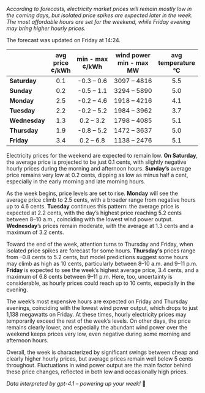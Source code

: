 *According to forecasts, electricity market prices will remain mostly low in the coming days, but isolated price spikes are expected later in the week. The most affordable hours are set for the weekend, while Friday evening may bring higher hourly prices.*

The forecast was updated on Friday at 14:24.

|              | avg<br>price<br>¢/kWh | min - max<br>¢/kWh | wind power<br>min - max<br>MW | avg<br>temperature<br>°C |
|:-------------|:----------------:|:----------------:|:-------------:|:-------------:|
| **Saturday** |       0.1        |   -0.3 – 0.6     | 3097 – 4816   |      5.5      |
| **Sunday**   |       0.2        |   -0.5 – 1.1     | 3294 – 5890   |      5.0      |
| **Monday**   |       2.5        |   -0.2 – 4.6     | 1918 – 4216   |      4.1      |
| **Tuesday**  |       2.2        |   -0.2 – 5.2     | 1984 – 3962   |      3.7      |
| **Wednesday**|       1.3        |    0.2 – 3.2     | 1798 – 4085   |      5.1      |
| **Thursday** |       1.9        |   -0.8 – 5.2     | 1472 – 3637   |      5.0      |
| **Friday**   |       3.4        |    0.2 – 6.8     | 1138 – 2476   |      5.1      |

Electricity prices for the weekend are expected to remain low. **On Saturday**, the average price is projected to be just 0.1 cents, with slightly negative hourly prices during the morning and afternoon hours. **Sunday’s** average price remains very low at 0.2 cents, dipping as low as minus half a cent, especially in the early morning and late morning hours.

As the week begins, price levels are set to rise. **Monday** will see the average price climb to 2.5 cents, with a broader range from negative hours up to 4.6 cents. **Tuesday** continues this pattern: the average price is expected at 2.2 cents, with the day’s highest price reaching 5.2 cents between 8–10 a.m., coinciding with the lowest wind power output. **Wednesday**’s prices remain moderate, with the average at 1.3 cents and a maximum of 3.2 cents.

Toward the end of the week, attention turns to Thursday and Friday, when isolated price spikes are forecast for some hours. **Thursday’s** prices range from –0.8 cents to 5.2 cents, but model predictions suggest some hours may climb as high as 10 cents, particularly between 8–10 a.m. and 9–11 p.m. **Friday** is expected to see the week’s highest average price, 3.4 cents, and a maximum of 6.8 cents between 9–11 p.m. Here, too, uncertainty is considerable, as hourly prices could reach up to 10 cents, especially in the evening.

The week’s most expensive hours are expected on Friday and Thursday evenings, coinciding with the lowest wind power output, which drops to just 1,138 megawatts on Friday. At these times, hourly electricity prices may temporarily exceed the rest of the week’s levels. On other days, the price remains clearly lower, and especially the abundant wind power over the weekend keeps prices very low, even negative during some morning and afternoon hours.

Overall, the week is characterized by significant swings between cheap and clearly higher hourly prices, but average prices remain well below 5 cents throughout. Fluctuations in wind power output are the main factor behind these price changes, reflected in both low and occasionally high prices.

*Data interpreted by gpt-4.1 – powering up your week!* 🔋
